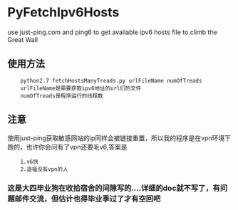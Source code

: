 PyFetchIpv6Hosts
================

use just-ping.com and ping6 to get available ipv6 hosts file to climb the Great Wall

使用方法
----------------
		python2.7 fetchHostsManyTreads.py urlFileName numOfTreads
		urlFileName是需要获取ipv6地址的url们的文件
		numOfTreads是程序运行的线程数

注意
----------------
使用just-ping获取敏感网站的ip同样会被链接重置，所以我的程序是在vpn环境下跑的，也许你会问有了vpn还要毛v6,答案是

		1.v6快
		2.造福没有vpn的人

### 这是大四毕业狗在收拾宿舍的间隙写的....详细的doc就不写了，有问题邮件交流，但估计也得毕业季过了才有空回吧
